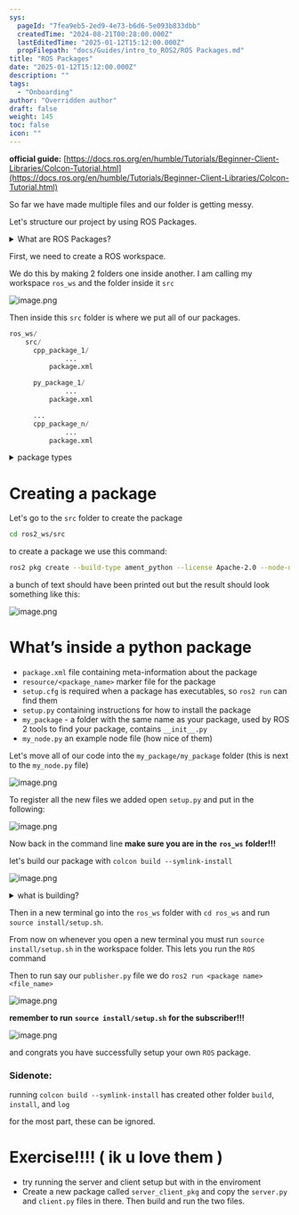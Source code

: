 ```yaml
---
sys:
  pageId: "7fea9eb5-2ed9-4e73-b6d6-5e093b833dbb"
  createdTime: "2024-08-21T00:28:00.000Z"
  lastEditedTime: "2025-01-12T15:12:00.000Z"
  propFilepath: "docs/Guides/intro_to_ROS2/ROS Packages.md"
title: "ROS Packages"
date: "2025-01-12T15:12:00.000Z"
description: ""
tags:
  - "Onboarding"
author: "Overridden author"
draft: false
weight: 145
toc: false
icon: ""
---
```


**official guide:** [https://docs.ros.org/en/humble/Tutorials/Beginner-Client-Libraries/Colcon-Tutorial.html](https://docs.ros.org/en/humble/Tutorials/Beginner-Client-Libraries/Colcon-Tutorial.html)

So far we have made multiple files and our folder is getting messy.

Let's structure our project by using ROS Packages.

<details>

<summary>What are ROS Packages?</summary>

ROS Packages are, as the name implies, packages of code that are highly sharable between ROS developers.

They consist of a folder, `package.xml` file, and source code

```python
      cpp_package_1/
		      ... imagine much code files here ..
          package.xml
```

</details>

First, we need to create a ROS workspace.

We do this by making 2 folders one inside another. I am calling my workspace `ros_ws` and the folder inside it `src`

![image.png](https://prod-files-secure.s3.us-west-2.amazonaws.com/d518164a-d88e-44d1-a4ee-3adb3bd8bce0/70706947-fd18-4537-a67b-e12946812d31/image.png?X-Amz-Algorithm=AWS4-HMAC-SHA256&X-Amz-Content-Sha256=UNSIGNED-PAYLOAD&X-Amz-Credential=ASIAZI2LB4666Y2D4E67%2F20250505%2Fus-west-2%2Fs3%2Faws4_request&X-Amz-Date=20250505T050955Z&X-Amz-Expires=3600&X-Amz-Security-Token=IQoJb3JpZ2luX2VjEH0aCXVzLXdlc3QtMiJHMEUCIB54fBIT76nnjoTMy5Vt%2FXs8A2jSyzRNZTdMSDUZ4JAsAiEA1AfWnjRuln6Yd7rYPAKd9kHqvwjeLvtdXUtiM04BrGUq%2FwMIJhAAGgw2Mzc0MjMxODM4MDUiDHB0K4bL5KEu%2FuOyBCrcA77hIl74jlB5wQrdM3fCDVQFHl0vbUQXdNlJnOuV%2BPXbMN4bgtSVNeVkS5Y5Ziw%2F3GojEzc0AQlvVnYsN4M3MJmRaqAsMl5%2F1%2B%2FsNvj9u4Mk8mxVXt6B9frfFyKr1e20D9wq3WOumIBwpb0KL4FFxakpgfvnSYQvXDmfaZ7nr%2BiqwsknaJ5CKsKJjCgKvpKlQXtMtwotLLdVVkqp9yOQH6XeM4YiF46YQzz33z429uQbEAKw18f5h%2Fr2zeyeyqXJoRpM28Z3xFNH7eia%2BsAftPYLjsxDOa3BnKuB2Yov14WAgEingdHKU486xRcAG8%2BY1bxNzC6d7ZLzRY%2FgfYOzLAN7XPx%2BH1O0U9wLr4vSit%2BcsmltzKh9qBVqYx6Y2yZ9OxS1EsTYEuqLYhnHVnW0aDA1GIFTUvI6CnLoX8CXzKhFWqQjgn94oW3MhLO2j0qTMAVjLlrAzvisSODTP9TJk6NfBEaGEcwcmX1y62gix7x1HWbRim9LEcNeazZEj4a1D6rBJq4YGd8c2zyrjAvaI5a7kGFcs4HvuX62f40DEmo6AhGqh5GJqGkaTnaGV1iNZO0bNDHarls8pU7AM0b9c7becCx05v49pCg4W79fcEQg9VoijDVEdIV5U3oVMO2C4cAGOqUBehfzVZwn0c7JrXQHbFegtf0N9N%2FQe0nLbN4%2F6Cr%2F9E8jaY1sWrxFF9xYJ6fa13EVgUg33qZbDT2G8Ea0BejHTRj0cUDWBu43bJlpZNb1felS4xQ989ta4i9pTw4sGHjn8hRLelVU0fm74LcSQIcKudrtunwHwOP5C3%2BU%2BgGAjqmthw3%2Fd9Cvrzokr9f%2F94exjHNdlZigA282CRlP3A3umhT9YFlk&X-Amz-Signature=6f06e726ca705e5fbbdf430595d57adc2ac90d6f885fdf61e7f29f95e8c06489&X-Amz-SignedHeaders=host&x-id=GetObject)

Then inside this `src` folder is where we put all of our packages.

```python
ros_ws/
    src/
      cpp_package_1/
		      ...
          package.xml

      py_package_1/
		      ...
          package.xml

      ...
      cpp_package_n/
		      ...
          package.xml

```

<details>

<summary>package types</summary>

packages can be either `C++` or python.

the intern file structure is different for each but for this guide we will stick to creating python packages

</details>

# Creating a package

Let's go to the `src` folder to create the package

```bash
cd ros2_ws/src
```

to create a package we use this command:

```bash
ros2 pkg create --build-type ament_python --license Apache-2.0 --node-name my_node my_package
```

a bunch of text should have been printed out but the result should look something like this:

![image.png](https://prod-files-secure.s3.us-west-2.amazonaws.com/d518164a-d88e-44d1-a4ee-3adb3bd8bce0/e6cf1e3f-8512-4a3e-b131-079f800bf3e8/image.png?X-Amz-Algorithm=AWS4-HMAC-SHA256&X-Amz-Content-Sha256=UNSIGNED-PAYLOAD&X-Amz-Credential=ASIAZI2LB4666Y2D4E67%2F20250505%2Fus-west-2%2Fs3%2Faws4_request&X-Amz-Date=20250505T050955Z&X-Amz-Expires=3600&X-Amz-Security-Token=IQoJb3JpZ2luX2VjEH0aCXVzLXdlc3QtMiJHMEUCIB54fBIT76nnjoTMy5Vt%2FXs8A2jSyzRNZTdMSDUZ4JAsAiEA1AfWnjRuln6Yd7rYPAKd9kHqvwjeLvtdXUtiM04BrGUq%2FwMIJhAAGgw2Mzc0MjMxODM4MDUiDHB0K4bL5KEu%2FuOyBCrcA77hIl74jlB5wQrdM3fCDVQFHl0vbUQXdNlJnOuV%2BPXbMN4bgtSVNeVkS5Y5Ziw%2F3GojEzc0AQlvVnYsN4M3MJmRaqAsMl5%2F1%2B%2FsNvj9u4Mk8mxVXt6B9frfFyKr1e20D9wq3WOumIBwpb0KL4FFxakpgfvnSYQvXDmfaZ7nr%2BiqwsknaJ5CKsKJjCgKvpKlQXtMtwotLLdVVkqp9yOQH6XeM4YiF46YQzz33z429uQbEAKw18f5h%2Fr2zeyeyqXJoRpM28Z3xFNH7eia%2BsAftPYLjsxDOa3BnKuB2Yov14WAgEingdHKU486xRcAG8%2BY1bxNzC6d7ZLzRY%2FgfYOzLAN7XPx%2BH1O0U9wLr4vSit%2BcsmltzKh9qBVqYx6Y2yZ9OxS1EsTYEuqLYhnHVnW0aDA1GIFTUvI6CnLoX8CXzKhFWqQjgn94oW3MhLO2j0qTMAVjLlrAzvisSODTP9TJk6NfBEaGEcwcmX1y62gix7x1HWbRim9LEcNeazZEj4a1D6rBJq4YGd8c2zyrjAvaI5a7kGFcs4HvuX62f40DEmo6AhGqh5GJqGkaTnaGV1iNZO0bNDHarls8pU7AM0b9c7becCx05v49pCg4W79fcEQg9VoijDVEdIV5U3oVMO2C4cAGOqUBehfzVZwn0c7JrXQHbFegtf0N9N%2FQe0nLbN4%2F6Cr%2F9E8jaY1sWrxFF9xYJ6fa13EVgUg33qZbDT2G8Ea0BejHTRj0cUDWBu43bJlpZNb1felS4xQ989ta4i9pTw4sGHjn8hRLelVU0fm74LcSQIcKudrtunwHwOP5C3%2BU%2BgGAjqmthw3%2Fd9Cvrzokr9f%2F94exjHNdlZigA282CRlP3A3umhT9YFlk&X-Amz-Signature=30fd1310e456ed040ede545513578fb1f0102c558bebe9aa99e8638b803d3b12&X-Amz-SignedHeaders=host&x-id=GetObject)

# What’s inside a python package

- `package.xml` file containing meta-information about the package
- `resource/<package_name>` marker file for the package
- `setup.cfg` is required when a package has executables, so `ros2 run` can find them
- `setup.py` containing instructions for how to install the package
- `my_package` - a folder with the same name as your package, used by ROS 2 tools to find your package, contains `__init__.py`
- `my_node.py` an example node file (how nice of them)

Let's move all of our code into the `my_package/my_package` folder (this is next to the `my_node.py` file)

![image.png](https://prod-files-secure.s3.us-west-2.amazonaws.com/d518164a-d88e-44d1-a4ee-3adb3bd8bce0/9ce58f11-0da9-4d3e-b86d-506a9685d378/image.png?X-Amz-Algorithm=AWS4-HMAC-SHA256&X-Amz-Content-Sha256=UNSIGNED-PAYLOAD&X-Amz-Credential=ASIAZI2LB4666Y2D4E67%2F20250505%2Fus-west-2%2Fs3%2Faws4_request&X-Amz-Date=20250505T050955Z&X-Amz-Expires=3600&X-Amz-Security-Token=IQoJb3JpZ2luX2VjEH0aCXVzLXdlc3QtMiJHMEUCIB54fBIT76nnjoTMy5Vt%2FXs8A2jSyzRNZTdMSDUZ4JAsAiEA1AfWnjRuln6Yd7rYPAKd9kHqvwjeLvtdXUtiM04BrGUq%2FwMIJhAAGgw2Mzc0MjMxODM4MDUiDHB0K4bL5KEu%2FuOyBCrcA77hIl74jlB5wQrdM3fCDVQFHl0vbUQXdNlJnOuV%2BPXbMN4bgtSVNeVkS5Y5Ziw%2F3GojEzc0AQlvVnYsN4M3MJmRaqAsMl5%2F1%2B%2FsNvj9u4Mk8mxVXt6B9frfFyKr1e20D9wq3WOumIBwpb0KL4FFxakpgfvnSYQvXDmfaZ7nr%2BiqwsknaJ5CKsKJjCgKvpKlQXtMtwotLLdVVkqp9yOQH6XeM4YiF46YQzz33z429uQbEAKw18f5h%2Fr2zeyeyqXJoRpM28Z3xFNH7eia%2BsAftPYLjsxDOa3BnKuB2Yov14WAgEingdHKU486xRcAG8%2BY1bxNzC6d7ZLzRY%2FgfYOzLAN7XPx%2BH1O0U9wLr4vSit%2BcsmltzKh9qBVqYx6Y2yZ9OxS1EsTYEuqLYhnHVnW0aDA1GIFTUvI6CnLoX8CXzKhFWqQjgn94oW3MhLO2j0qTMAVjLlrAzvisSODTP9TJk6NfBEaGEcwcmX1y62gix7x1HWbRim9LEcNeazZEj4a1D6rBJq4YGd8c2zyrjAvaI5a7kGFcs4HvuX62f40DEmo6AhGqh5GJqGkaTnaGV1iNZO0bNDHarls8pU7AM0b9c7becCx05v49pCg4W79fcEQg9VoijDVEdIV5U3oVMO2C4cAGOqUBehfzVZwn0c7JrXQHbFegtf0N9N%2FQe0nLbN4%2F6Cr%2F9E8jaY1sWrxFF9xYJ6fa13EVgUg33qZbDT2G8Ea0BejHTRj0cUDWBu43bJlpZNb1felS4xQ989ta4i9pTw4sGHjn8hRLelVU0fm74LcSQIcKudrtunwHwOP5C3%2BU%2BgGAjqmthw3%2Fd9Cvrzokr9f%2F94exjHNdlZigA282CRlP3A3umhT9YFlk&X-Amz-Signature=b36cabf7d8bbc6bec402664d509f0c2e14473f7a05561b5e81ee561510893458&X-Amz-SignedHeaders=host&x-id=GetObject)

To register all the new files we added open `setup.py` and put in the following:

![image.png](https://prod-files-secure.s3.us-west-2.amazonaws.com/d518164a-d88e-44d1-a4ee-3adb3bd8bce0/1cd7c262-4cae-4496-9d75-c178537d24a2/image.png?X-Amz-Algorithm=AWS4-HMAC-SHA256&X-Amz-Content-Sha256=UNSIGNED-PAYLOAD&X-Amz-Credential=ASIAZI2LB4666Y2D4E67%2F20250505%2Fus-west-2%2Fs3%2Faws4_request&X-Amz-Date=20250505T050955Z&X-Amz-Expires=3600&X-Amz-Security-Token=IQoJb3JpZ2luX2VjEH0aCXVzLXdlc3QtMiJHMEUCIB54fBIT76nnjoTMy5Vt%2FXs8A2jSyzRNZTdMSDUZ4JAsAiEA1AfWnjRuln6Yd7rYPAKd9kHqvwjeLvtdXUtiM04BrGUq%2FwMIJhAAGgw2Mzc0MjMxODM4MDUiDHB0K4bL5KEu%2FuOyBCrcA77hIl74jlB5wQrdM3fCDVQFHl0vbUQXdNlJnOuV%2BPXbMN4bgtSVNeVkS5Y5Ziw%2F3GojEzc0AQlvVnYsN4M3MJmRaqAsMl5%2F1%2B%2FsNvj9u4Mk8mxVXt6B9frfFyKr1e20D9wq3WOumIBwpb0KL4FFxakpgfvnSYQvXDmfaZ7nr%2BiqwsknaJ5CKsKJjCgKvpKlQXtMtwotLLdVVkqp9yOQH6XeM4YiF46YQzz33z429uQbEAKw18f5h%2Fr2zeyeyqXJoRpM28Z3xFNH7eia%2BsAftPYLjsxDOa3BnKuB2Yov14WAgEingdHKU486xRcAG8%2BY1bxNzC6d7ZLzRY%2FgfYOzLAN7XPx%2BH1O0U9wLr4vSit%2BcsmltzKh9qBVqYx6Y2yZ9OxS1EsTYEuqLYhnHVnW0aDA1GIFTUvI6CnLoX8CXzKhFWqQjgn94oW3MhLO2j0qTMAVjLlrAzvisSODTP9TJk6NfBEaGEcwcmX1y62gix7x1HWbRim9LEcNeazZEj4a1D6rBJq4YGd8c2zyrjAvaI5a7kGFcs4HvuX62f40DEmo6AhGqh5GJqGkaTnaGV1iNZO0bNDHarls8pU7AM0b9c7becCx05v49pCg4W79fcEQg9VoijDVEdIV5U3oVMO2C4cAGOqUBehfzVZwn0c7JrXQHbFegtf0N9N%2FQe0nLbN4%2F6Cr%2F9E8jaY1sWrxFF9xYJ6fa13EVgUg33qZbDT2G8Ea0BejHTRj0cUDWBu43bJlpZNb1felS4xQ989ta4i9pTw4sGHjn8hRLelVU0fm74LcSQIcKudrtunwHwOP5C3%2BU%2BgGAjqmthw3%2Fd9Cvrzokr9f%2F94exjHNdlZigA282CRlP3A3umhT9YFlk&X-Amz-Signature=be642374f7bf9150b4bd8b3d40304414d8e28a23c1d20dc7f743c207f1116746&X-Amz-SignedHeaders=host&x-id=GetObject)

Now back in the command line **make sure you are in the** **`ros_ws`** **folder!!!**

let's build our package with `colcon build --symlink-install`

![image.png](https://prod-files-secure.s3.us-west-2.amazonaws.com/d518164a-d88e-44d1-a4ee-3adb3bd8bce0/2f2a0d27-b173-48fd-b189-5f5c0ce65619/image.png?X-Amz-Algorithm=AWS4-HMAC-SHA256&X-Amz-Content-Sha256=UNSIGNED-PAYLOAD&X-Amz-Credential=ASIAZI2LB4666Y2D4E67%2F20250505%2Fus-west-2%2Fs3%2Faws4_request&X-Amz-Date=20250505T050955Z&X-Amz-Expires=3600&X-Amz-Security-Token=IQoJb3JpZ2luX2VjEH0aCXVzLXdlc3QtMiJHMEUCIB54fBIT76nnjoTMy5Vt%2FXs8A2jSyzRNZTdMSDUZ4JAsAiEA1AfWnjRuln6Yd7rYPAKd9kHqvwjeLvtdXUtiM04BrGUq%2FwMIJhAAGgw2Mzc0MjMxODM4MDUiDHB0K4bL5KEu%2FuOyBCrcA77hIl74jlB5wQrdM3fCDVQFHl0vbUQXdNlJnOuV%2BPXbMN4bgtSVNeVkS5Y5Ziw%2F3GojEzc0AQlvVnYsN4M3MJmRaqAsMl5%2F1%2B%2FsNvj9u4Mk8mxVXt6B9frfFyKr1e20D9wq3WOumIBwpb0KL4FFxakpgfvnSYQvXDmfaZ7nr%2BiqwsknaJ5CKsKJjCgKvpKlQXtMtwotLLdVVkqp9yOQH6XeM4YiF46YQzz33z429uQbEAKw18f5h%2Fr2zeyeyqXJoRpM28Z3xFNH7eia%2BsAftPYLjsxDOa3BnKuB2Yov14WAgEingdHKU486xRcAG8%2BY1bxNzC6d7ZLzRY%2FgfYOzLAN7XPx%2BH1O0U9wLr4vSit%2BcsmltzKh9qBVqYx6Y2yZ9OxS1EsTYEuqLYhnHVnW0aDA1GIFTUvI6CnLoX8CXzKhFWqQjgn94oW3MhLO2j0qTMAVjLlrAzvisSODTP9TJk6NfBEaGEcwcmX1y62gix7x1HWbRim9LEcNeazZEj4a1D6rBJq4YGd8c2zyrjAvaI5a7kGFcs4HvuX62f40DEmo6AhGqh5GJqGkaTnaGV1iNZO0bNDHarls8pU7AM0b9c7becCx05v49pCg4W79fcEQg9VoijDVEdIV5U3oVMO2C4cAGOqUBehfzVZwn0c7JrXQHbFegtf0N9N%2FQe0nLbN4%2F6Cr%2F9E8jaY1sWrxFF9xYJ6fa13EVgUg33qZbDT2G8Ea0BejHTRj0cUDWBu43bJlpZNb1felS4xQ989ta4i9pTw4sGHjn8hRLelVU0fm74LcSQIcKudrtunwHwOP5C3%2BU%2BgGAjqmthw3%2Fd9Cvrzokr9f%2F94exjHNdlZigA282CRlP3A3umhT9YFlk&X-Amz-Signature=d38cfd1ade4a7e6e3e9a16b3d53fa5b1f0c278dd4f04cdaeedb490f72be6d28c&X-Amz-SignedHeaders=host&x-id=GetObject)

<details>

<summary>what is building?</summary>

if you are a CS major at Rose-Hulman you will learn the answer to this in CSSE132

but TLDR; is it combines all the code files into one program that can be run easily 

</details>

Then in a new terminal go into the `ros_ws` folder with `cd ros_ws` and run `source install/setup.sh`. 

From now on whenever you open a new terminal you must run `source install/setup.sh` in the workspace folder. This lets you run the `ROS` command

Then to run say our `publisher.py` file we do `ros2 run <package name> <file_name>`

![image.png](https://prod-files-secure.s3.us-west-2.amazonaws.com/d518164a-d88e-44d1-a4ee-3adb3bd8bce0/4f4b1219-3a44-4632-aa0a-ce3471699f59/image.png?X-Amz-Algorithm=AWS4-HMAC-SHA256&X-Amz-Content-Sha256=UNSIGNED-PAYLOAD&X-Amz-Credential=ASIAZI2LB4666Y2D4E67%2F20250505%2Fus-west-2%2Fs3%2Faws4_request&X-Amz-Date=20250505T050955Z&X-Amz-Expires=3600&X-Amz-Security-Token=IQoJb3JpZ2luX2VjEH0aCXVzLXdlc3QtMiJHMEUCIB54fBIT76nnjoTMy5Vt%2FXs8A2jSyzRNZTdMSDUZ4JAsAiEA1AfWnjRuln6Yd7rYPAKd9kHqvwjeLvtdXUtiM04BrGUq%2FwMIJhAAGgw2Mzc0MjMxODM4MDUiDHB0K4bL5KEu%2FuOyBCrcA77hIl74jlB5wQrdM3fCDVQFHl0vbUQXdNlJnOuV%2BPXbMN4bgtSVNeVkS5Y5Ziw%2F3GojEzc0AQlvVnYsN4M3MJmRaqAsMl5%2F1%2B%2FsNvj9u4Mk8mxVXt6B9frfFyKr1e20D9wq3WOumIBwpb0KL4FFxakpgfvnSYQvXDmfaZ7nr%2BiqwsknaJ5CKsKJjCgKvpKlQXtMtwotLLdVVkqp9yOQH6XeM4YiF46YQzz33z429uQbEAKw18f5h%2Fr2zeyeyqXJoRpM28Z3xFNH7eia%2BsAftPYLjsxDOa3BnKuB2Yov14WAgEingdHKU486xRcAG8%2BY1bxNzC6d7ZLzRY%2FgfYOzLAN7XPx%2BH1O0U9wLr4vSit%2BcsmltzKh9qBVqYx6Y2yZ9OxS1EsTYEuqLYhnHVnW0aDA1GIFTUvI6CnLoX8CXzKhFWqQjgn94oW3MhLO2j0qTMAVjLlrAzvisSODTP9TJk6NfBEaGEcwcmX1y62gix7x1HWbRim9LEcNeazZEj4a1D6rBJq4YGd8c2zyrjAvaI5a7kGFcs4HvuX62f40DEmo6AhGqh5GJqGkaTnaGV1iNZO0bNDHarls8pU7AM0b9c7becCx05v49pCg4W79fcEQg9VoijDVEdIV5U3oVMO2C4cAGOqUBehfzVZwn0c7JrXQHbFegtf0N9N%2FQe0nLbN4%2F6Cr%2F9E8jaY1sWrxFF9xYJ6fa13EVgUg33qZbDT2G8Ea0BejHTRj0cUDWBu43bJlpZNb1felS4xQ989ta4i9pTw4sGHjn8hRLelVU0fm74LcSQIcKudrtunwHwOP5C3%2BU%2BgGAjqmthw3%2Fd9Cvrzokr9f%2F94exjHNdlZigA282CRlP3A3umhT9YFlk&X-Amz-Signature=dc0868b1050d41c97c7efd7b931d60ab96b460252ca186261f3069158bcfff3e&X-Amz-SignedHeaders=host&x-id=GetObject)

**remember to run** **`source install/setup.sh`** **for the subscriber!!!**

![image.png](https://prod-files-secure.s3.us-west-2.amazonaws.com/d518164a-d88e-44d1-a4ee-3adb3bd8bce0/02121119-dad4-49ec-8356-c956108b4243/image.png?X-Amz-Algorithm=AWS4-HMAC-SHA256&X-Amz-Content-Sha256=UNSIGNED-PAYLOAD&X-Amz-Credential=ASIAZI2LB4666Y2D4E67%2F20250505%2Fus-west-2%2Fs3%2Faws4_request&X-Amz-Date=20250505T050955Z&X-Amz-Expires=3600&X-Amz-Security-Token=IQoJb3JpZ2luX2VjEH0aCXVzLXdlc3QtMiJHMEUCIB54fBIT76nnjoTMy5Vt%2FXs8A2jSyzRNZTdMSDUZ4JAsAiEA1AfWnjRuln6Yd7rYPAKd9kHqvwjeLvtdXUtiM04BrGUq%2FwMIJhAAGgw2Mzc0MjMxODM4MDUiDHB0K4bL5KEu%2FuOyBCrcA77hIl74jlB5wQrdM3fCDVQFHl0vbUQXdNlJnOuV%2BPXbMN4bgtSVNeVkS5Y5Ziw%2F3GojEzc0AQlvVnYsN4M3MJmRaqAsMl5%2F1%2B%2FsNvj9u4Mk8mxVXt6B9frfFyKr1e20D9wq3WOumIBwpb0KL4FFxakpgfvnSYQvXDmfaZ7nr%2BiqwsknaJ5CKsKJjCgKvpKlQXtMtwotLLdVVkqp9yOQH6XeM4YiF46YQzz33z429uQbEAKw18f5h%2Fr2zeyeyqXJoRpM28Z3xFNH7eia%2BsAftPYLjsxDOa3BnKuB2Yov14WAgEingdHKU486xRcAG8%2BY1bxNzC6d7ZLzRY%2FgfYOzLAN7XPx%2BH1O0U9wLr4vSit%2BcsmltzKh9qBVqYx6Y2yZ9OxS1EsTYEuqLYhnHVnW0aDA1GIFTUvI6CnLoX8CXzKhFWqQjgn94oW3MhLO2j0qTMAVjLlrAzvisSODTP9TJk6NfBEaGEcwcmX1y62gix7x1HWbRim9LEcNeazZEj4a1D6rBJq4YGd8c2zyrjAvaI5a7kGFcs4HvuX62f40DEmo6AhGqh5GJqGkaTnaGV1iNZO0bNDHarls8pU7AM0b9c7becCx05v49pCg4W79fcEQg9VoijDVEdIV5U3oVMO2C4cAGOqUBehfzVZwn0c7JrXQHbFegtf0N9N%2FQe0nLbN4%2F6Cr%2F9E8jaY1sWrxFF9xYJ6fa13EVgUg33qZbDT2G8Ea0BejHTRj0cUDWBu43bJlpZNb1felS4xQ989ta4i9pTw4sGHjn8hRLelVU0fm74LcSQIcKudrtunwHwOP5C3%2BU%2BgGAjqmthw3%2Fd9Cvrzokr9f%2F94exjHNdlZigA282CRlP3A3umhT9YFlk&X-Amz-Signature=f1ea8d9eb57ed8930d0ec44bd606d8d0667a30916b6d43f96cc51dd998414a0a&X-Amz-SignedHeaders=host&x-id=GetObject)

and congrats you have successfully setup your own `ROS` package.

### Sidenote:

running `colcon build --symlink-install` has created other folder `build`, `install`, and `log`

for the most part, these can be ignored.

# Exercise!!!! ( ik u love them )

- try running the server and client setup but with in the enviroment
- Create a new package called `server_client_pkg` and copy the `server.py` and `client.py` files in there. Then build and run the two files.
